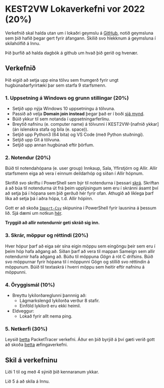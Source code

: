 # KEST2VW Lokaverkefni vor 2022 (20%)

Verkefnið skal halda utan um í lokaðri geymslu á [GitHub](https://github.com), notið geymsluna sem þið hafið þegar gert fyrir áfangann. Skilið svo hlekknum á geymsluna í skilahólfið á Innu.

Þið þurfið að halda dagbók á github um hvað þið gerið og hvenær.

## Verkefnið
Þið eigið að setja upp eina tölvu sem frumgerð fyrir ungt hugbúnaðarfyrirtæki þar sem starfa 9 starfsmenn. 

### 1. Uppsetning á Windows og grunn stillingar (20%)
- Setjið upp nýja Windows 10 uppsetningu á tölvuna.
- Passið að velja **Domain join instead** þegar það er í boði [sjá mynd](../Myndir/MicrosoftSignIn.png).
- Búið ykkur til sem notanda í uppsetningarferlinu.
- Breytið nafninu (e. computer name) á tölvunni í KEST2VW-[nafnið ykkar] (án íslenskra stafa og bila (e. space)).
- Setjið upp Python3 (64 bita) og VS Code (með Python stuðningi).
- Setjið upp Git á tölvuna.
- Setjið upp annan hugbúnað eftir þörfum.

### 2. Notendur (20%)

Búið til notendahópana (e. user group) Innkaup, Sala, Yfirstjórn og Allir. Allir starfsmenn eiga að vera í einnum deildarhóp og síðan í Allir hópnum.

Skrifið svo skriftu í PowerShell sem býr til notendurna í þessari [skrá](https://raw.githubusercontent.com/gestskoli/KEST2VW/master/Annad/notendur.csv). Skriftan á að búa til notendurna út frá þeim upplýsingum sem eru í skránni ásamt því að setja þá í hópana sem þið gerðuð hér fyrir ofan. Athugið að líklega þarf líka að setja þá í aðra hópa, t.d. Allir hópinn.

Gott er að skoða [`Import-Csv`](https://docs.microsoft.com/en-us/powershell/module/microsoft.powershell.utility/import-csv?view=powershell-7) skipunina í PowerShell fyrir lausnina á þessum lið. Sjá dæmi um notkun [hér](https://github.com/gestskoli/KEST2VW/blob/master/PowerShell/UmPowerShell.md#lesa-úr-csv-skrá).

**Tryggið að allir notendurnir geti skráð sig inn.**

### 3. Skrár, möppur og réttindi (20%)
Hver hópur þarf að eiga sér sína eigin möppu sem eingöngu þeir sem eru í þeim hóp hafa aðgang að. Síðan þarf að vera til mappan Sameign sem allir notendurnir hafa aðgang að. Búðu til möppuna *Gögn* á rót C drifsins. Búið svo möppurnar fyrir hópana til í möppunni Gögn og stillið svo réttindin á möppunum. Búið til textaskrá í hverri möppu sem heitir eftir nafninu á möppunni.

### 4. Öryggismál (10%)
  - Breyttu lykilorðareglunni þannnig að:
    - Lágmarkslengd lykilorða verður 8 stafir.
    - Einföld lykilorð eru ekki heimil.
  - Eldveggur: 
    - Lokað fyrir allt nema ping.

### 5. Netkerfi (30%)

Leysið [þetta](https://github.com/gestskoli/KEST2VW/raw/master/Annad/Lokaverkefni_V20.pka) PacketTracer verkefni. Áður en þið byrjið á því gæti verið gott að skoða [þetta](https://github.com/gestskoli/KEST2VW/raw/master/Annad/10.2.1.7%20Packet%20Tracer%20-%20Web%20and%20Email.pka) æfingaverkefni. 

## Skil á verkefninu

Liði 1 til og með 4 sýnið þið kennaranum ykkar.

Lið 5 á að skila á Innu.
